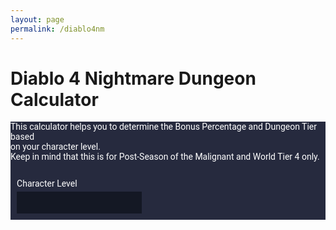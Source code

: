 ```yaml
---
layout: page
permalink: /diablo4nm
---
```


<style>
  @import url('https://fonts.googleapis.com/css2?family=Roboto:wght@400;700&display=swap');

  #diablo4nm {
    font-family: 'Roboto', sans-serif;
    color: #ffffff;
    background-color: #262a3e;
  }

  #diablo4nm input[type="number"], 
  #diablo4nm .bonus-output {
    width: 200px;
    background-color: #141824;
    color: #ffffff;
    border: none;
    padding: 10px;
    appearance: textfield;
    -moz-appearance: textfield;
    -webkit-appearance: textfield;
  }

  #diablo4nm label, #diablo4nm p {
    color: #ffffff;
    display: block;
    margin-bottom: 5px;
  }

  #diablo4nm .output-section {
    display: flex;
    flex-direction: column;
    align-items: flex-start;
    margin: 2%;
  }

  #diablo4nm .container {
    display: flex;
    flex-direction: column;
    align-items: flex-start;
    width: 80%;
    margin: auto;
    margin-left: 198px;
  }

  #diablo4nm .columns {
    display: flex;
    justify-content: flex-start;
    width: 100%;
  }

  #diablo4nm .column {
    width: 30%;
    margin: 0 25px;
    box-sizing: border-box;
  }
</style>

<h1>Diablo 4 Nightmare Dungeon Calculator</h1>
<div id="diablo4nm" class="container">
  <p>This calculator helps you to determine the Bonus Percentage and Dungeon Tier based<br>on your character level.<br>Keep in mind that this is for Post-Season of the Malignant and World Tier 4 only.<br><br></p>
  
  <div class="output-section">
    <label for="inputNum">Character Level</label>
    <input type="number" id="inputNum" name="inputNum">
  </div>

  <!-- Add this new section for bonus percentage and tier level -->
  <div id="bonusSection" class="columns">
    <div id="bonusColumn1" class="column"></div>
    <div id="bonusColumn2" class="column"></div>
  </div>
</div>

<script>
  document.getElementById('inputNum').addEventListener('input', function (e) {
    const inputValue = Number(e.target.value);

    const bonusColumn1 = document.getElementById('bonusColumn1');
    const bonusColumn2 = document.getElementById('bonusColumn2');

    // clear previous output
    bonusColumn1.innerHTML = '';
    bonusColumn2.innerHTML = '';

    for (let i = 1; i <= 10; i++) {
      const tempValue = inputValue + i;

      let bonusPercentage = i * 1.5;
      let tierLevel = tempValue - 54 + 21;

      // this will keep outputting the bonus percentage and level with increased percentage
      const bonusOutput = tempValue > 0 ? `${bonusPercentage}%` : "Invalid level";
      const tierOutput = tempValue > 54 ? `Tier Level: ${tierLevel}, Monster Level: ${tempValue}` : "Invalid tier level";

      const bonusField = document.createElement('div');
      bonusField.className = 'bonus-output';

      bonusField.innerHTML = `Level +${i} bonus: <b>${bonusOutput}</b><br>${tierOutput}`;

      if (i <= 5) {
        bonusColumn1.appendChild(bonusField);
      } else {
        bonusColumn2.appendChild(bonusField);
      }
    }
  });
</script>
